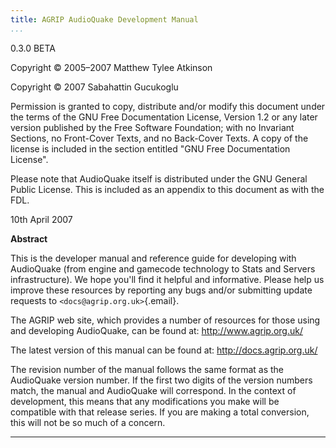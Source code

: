 ```yaml
---
title: AGRIP AudioQuake Development Manual
...
```


0.3.0 BETA

Copyright © 2005–2007 Matthew Tylee Atkinson

Copyright © 2007 Sabahattin Gucukoglu

Permission is granted to copy, distribute and/or modify this document
under the terms of the GNU Free Documentation License, Version 1.2 or
any later version published by the Free Software Foundation; with no
Invariant Sections, no Front-Cover Texts, and no Back-Cover Texts. A
copy of the license is included in the section entitled "GNU Free
Documentation License".

Please note that AudioQuake itself is distributed under the GNU General
Public License. This is included as an appendix to this document as with
the FDL.

10th April 2007

**Abstract**

This is the developer manual and reference guide for developing with
AudioQuake (from engine and gamecode technology to Stats and Servers
infrastructure). We hope you'll find it helpful and informative. Please
help us improve these resources by reporting any bugs and/or submitting
update requests to `<docs@agrip.org.uk>`{.email}.

The AGRIP web site, which provides a number of resources for those using
and developing AudioQuake, can be found at: <http://www.agrip.org.uk/>

The latest version of this manual can be found at:
<http://docs.agrip.org.uk/>

The revision number of the manual follows the same format as the
AudioQuake version number. If the first two digits of the version
numbers match, the manual and AudioQuake will correspond. In the context
of development, this means that any modifications you make will be
compatible with that release series. If you are making a total
conversion, this will not be so much of a concern.

* * * * *
